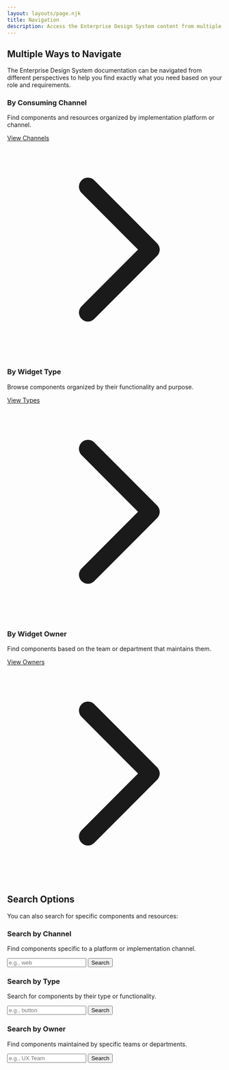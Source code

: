 ```yaml
---
layout: layouts/page.njk
title: Navigation
description: Access the Enterprise Design System content from multiple perspectives.
---
```


## Multiple Ways to Navigate

The Enterprise Design System documentation can be navigated from different perspectives to help you find exactly what you need based on your role and requirements.

<div class="grid grid-cols-1 md:grid-cols-3 gap-8 mt-8">
  <div class="bg-[var(--color-bg-alt)] p-6 rounded-lg border border-[var(--color-border)]">
    <h3 class="text-xl font-bold mb-3">By Consuming Channel</h3>
    <p class="mb-4">Find components and resources organized by implementation platform or channel.</p>
    <a href="/navigation/by-channel/" class="inline-flex items-center py-2 px-4 bg-[var(--color-primary)] text-white rounded-md hover:bg-[var(--color-primary-dark)] transition-colors">
      View Channels
      <svg xmlns="http://www.w3.org/2000/svg" class="h-5 w-5 ml-2" fill="none" viewBox="0 0 24 24" stroke="currentColor">
        <path stroke-linecap="round" stroke-linejoin="round" stroke-width="2" d="M9 5l7 7-7 7" />
      </svg>
    </a>
  </div>
  
  <div class="bg-[var(--color-bg-alt)] p-6 rounded-lg border border-[var(--color-border)]">
    <h3 class="text-xl font-bold mb-3">By Widget Type</h3>
    <p class="mb-4">Browse components organized by their functionality and purpose.</p>
    <a href="/navigation/by-type/" class="inline-flex items-center py-2 px-4 bg-[var(--color-primary)] text-white rounded-md hover:bg-[var(--color-primary-dark)] transition-colors">
      View Types
      <svg xmlns="http://www.w3.org/2000/svg" class="h-5 w-5 ml-2" fill="none" viewBox="0 0 24 24" stroke="currentColor">
        <path stroke-linecap="round" stroke-linejoin="round" stroke-width="2" d="M9 5l7 7-7 7" />
      </svg>
    </a>
  </div>
  
  <div class="bg-[var(--color-bg-alt)] p-6 rounded-lg border border-[var(--color-border)]">
    <h3 class="text-xl font-bold mb-3">By Widget Owner</h3>
    <p class="mb-4">Find components based on the team or department that maintains them.</p>
    <a href="/navigation/by-owner/" class="inline-flex items-center py-2 px-4 bg-[var(--color-primary)] text-white rounded-md hover:bg-[var(--color-primary-dark)] transition-colors">
      View Owners
      <svg xmlns="http://www.w3.org/2000/svg" class="h-5 w-5 ml-2" fill="none" viewBox="0 0 24 24" stroke="currentColor">
        <path stroke-linecap="round" stroke-linejoin="round" stroke-width="2" d="M9 5l7 7-7 7" />
      </svg>
    </a>
  </div>
</div>

## Search Options

You can also search for specific components and resources:

<div class="grid grid-cols-1 md:grid-cols-3 gap-8 mt-8">
  <div class="bg-[var(--color-bg-alt)] p-6 rounded-lg border border-[var(--color-border)]">
    <h3 class="text-xl font-bold mb-3">Search by Channel</h3>
    <p class="mb-4">Find components specific to a platform or implementation channel.</p>
    <form action="/search/" method="get" class="mt-4">
      <input type="hidden" name="filter" value="channel">
      <div class="flex">
        <input type="search" name="q" placeholder="e.g., web" class="flex-1 py-2 px-4 rounded-l-md border border-[var(--color-border)] bg-[var(--color-bg)] focus:outline-none focus:ring-1 focus:ring-[var(--color-primary)]">
        <button type="submit" class="py-2 px-4 bg-[var(--color-primary)] text-white rounded-r-md hover:bg-[var(--color-primary-dark)] transition-colors">
          Search
        </button>
      </div>
    </form>
  </div>
  
  <div class="bg-[var(--color-bg-alt)] p-6 rounded-lg border border-[var(--color-border)]">
    <h3 class="text-xl font-bold mb-3">Search by Type</h3>
    <p class="mb-4">Search for components by their type or functionality.</p>
    <form action="/search/" method="get" class="mt-4">
      <input type="hidden" name="filter" value="type">
      <div class="flex">
        <input type="search" name="q" placeholder="e.g., button" class="flex-1 py-2 px-4 rounded-l-md border border-[var(--color-border)] bg-[var(--color-bg)] focus:outline-none focus:ring-1 focus:ring-[var(--color-primary)]">
        <button type="submit" class="py-2 px-4 bg-[var(--color-primary)] text-white rounded-r-md hover:bg-[var(--color-primary-dark)] transition-colors">
          Search
        </button>
      </div>
    </form>
  </div>
  
  <div class="bg-[var(--color-bg-alt)] p-6 rounded-lg border border-[var(--color-border)]">
    <h3 class="text-xl font-bold mb-3">Search by Owner</h3>
    <p class="mb-4">Find components maintained by specific teams or departments.</p>
    <form action="/search/" method="get" class="mt-4">
      <input type="hidden" name="filter" value="owner">
      <div class="flex">
        <input type="search" name="q" placeholder="e.g., UX Team" class="flex-1 py-2 px-4 rounded-l-md border border-[var(--color-border)] bg-[var(--color-bg)] focus:outline-none focus:ring-1 focus:ring-[var(--color-primary)]">
        <button type="submit" class="py-2 px-4 bg-[var(--color-primary)] text-white rounded-r-md hover:bg-[var(--color-primary-dark)] transition-colors">
          Search
        </button>
      </div>
    </form>
  </div>
</div>